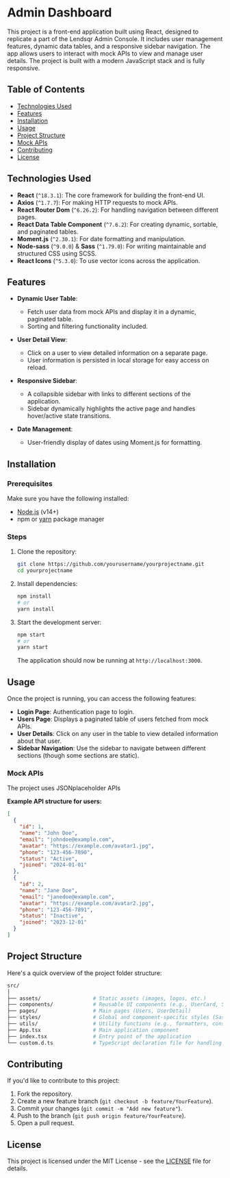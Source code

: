 # Admin Dashboard
This project is a front-end application built using React, designed to replicate a part of the Lendsqr Admin Console. It includes user management features, dynamic data tables, and a responsive sidebar navigation. The app allows users to interact with mock APIs to view and manage user details. The project is built with a modern JavaScript stack and is fully responsive.

## Table of Contents

- [Technologies Used](#technologies-used)
- [Features](#features)
- [Installation](#installation)
- [Usage](#usage)
- [Project Structure](#project-structure)
- [Mock APIs](#mock-apis)
- [Contributing](#contributing)
- [License](#license)

## Technologies Used

- **React** (`^18.3.1`): The core framework for building the front-end UI.
- **Axios** (`^1.7.7`): For making HTTP requests to mock APIs.
- **React Router Dom** (`^6.26.2`): For handling navigation between different pages.
- **React Data Table Component** (`^7.6.2`): For creating dynamic, sortable, and paginated tables.
- **Moment.js** (`^2.30.1`): For date formatting and manipulation.
- **Node-sass** (`^9.0.0`) & **Sass** (`^1.79.0`): For writing maintainable and structured CSS using SCSS.
- **React Icons** (`^5.3.0`): To use vector icons across the application.

## Features

- **Dynamic User Table**: 
  - Fetch user data from mock APIs and display it in a dynamic, paginated table.
  - Sorting and filtering functionality included.
  
- **User Detail View**: 
  - Click on a user to view detailed information on a separate page.
  - User information is persisted in local storage for easy access on reload.

- **Responsive Sidebar**: 
  - A collapsible sidebar with links to different sections of the application.
  - Sidebar dynamically highlights the active page and handles hover/active state transitions.
  
- **Date Management**: 
  - User-friendly display of dates using Moment.js for formatting.

## Installation

### Prerequisites

Make sure you have the following installed:
- [Node.js](https://nodejs.org/en/) (v14+)
- npm or [yarn](https://yarnpkg.com/) package manager

### Steps

1. Clone the repository:
   ```bash
   git clone https://github.com/yourusername/yourprojectname.git
   cd yourprojectname
   ```

2. Install dependencies:
   ```bash
   npm install
   # or
   yarn install
   ```

3. Start the development server:
   ```bash
   npm start
   # or
   yarn start
   ```

   The application should now be running at `http://localhost:3000`.

## Usage

Once the project is running, you can access the following features:
- **Login Page**: Authentication page to login.
- **Users Page**: Displays a paginated table of users fetched from mock APIs.
- **User Details**: Click on any user in the table to view detailed information about that user.
- **Sidebar Navigation**: Use the sidebar to navigate between different sections (though some sections are static).

### Mock APIs

The project uses JSONplaceholder APIs 


**Example API structure for users:**

```json
[
  {
    "id": 1,
    "name": "John Doe",
    "email": "johndoe@example.com",
    "avatar": "https://example.com/avatar1.jpg",
    "phone": "123-456-7890",
    "status": "Active",
    "joined": "2024-01-01"
  },
  {
    "id": 2,
    "name": "Jane Doe",
    "email": "janedoe@example.com",
    "avatar": "https://example.com/avatar2.jpg",
    "phone": "123-456-7891",
    "status": "Inactive",
    "joined": "2023-12-01"
  }
]
```

## Project Structure

Here's a quick overview of the project folder structure:

```bash
src/
│
├── assets/                 # Static assets (images, logos, etc.)
├── components/             # Reusable UI components (e.g., UserCard, Sidebar, etc.)
├── pages/                  # Main pages (Users, UserDetail)
├── styles/                 # Global and component-specific styles (Sass, CSS, etc.)
├── utils/                  # Utility functions (e.g., formatters, constants)
├── App.tsx                 # Main application component
├── index.tsx               # Entry point of the application
└── custom.d.ts             # TypeScript declaration file for handling asset imports
```

## Contributing

If you'd like to contribute to this project:

1. Fork the repository.
2. Create a new feature branch (`git checkout -b feature/YourFeature`).
3. Commit your changes (`git commit -m "Add new feature"`).
4. Push to the branch (`git push origin feature/YourFeature`).
5. Open a pull request.

## License

This project is licensed under the MIT License - see the [LICENSE](LICENSE) file for details.
